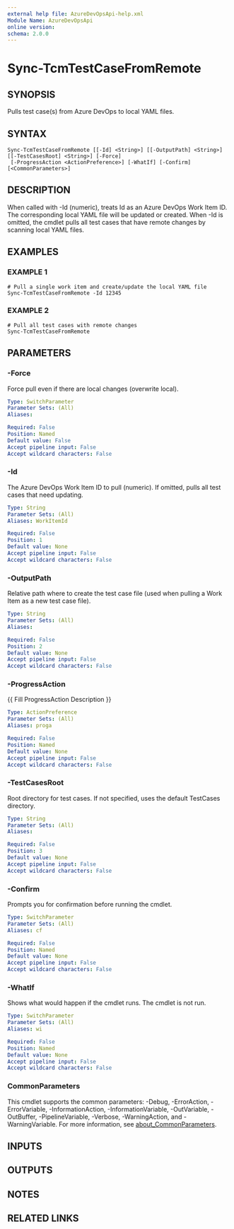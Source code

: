 ```yaml
---
external help file: AzureDevOpsApi-help.xml
Module Name: AzureDevOpsApi
online version:
schema: 2.0.0
---
```


# Sync-TcmTestCaseFromRemote

## SYNOPSIS
Pulls test case(s) from Azure DevOps to local YAML files.

## SYNTAX

```
Sync-TcmTestCaseFromRemote [[-Id] <String>] [[-OutputPath] <String>] [[-TestCasesRoot] <String>] [-Force]
 [-ProgressAction <ActionPreference>] [-WhatIf] [-Confirm] [<CommonParameters>]
```

## DESCRIPTION
When called with -Id (numeric), treats Id as an Azure DevOps Work Item ID.
The corresponding local YAML file will be updated or created.
When -Id is omitted, the
cmdlet pulls all test cases that have remote changes by scanning local YAML files.

## EXAMPLES

### EXAMPLE 1
```
# Pull a single work item and create/update the local YAML file
Sync-TcmTestCaseFromRemote -Id 12345
```

### EXAMPLE 2
```
# Pull all test cases with remote changes
Sync-TcmTestCaseFromRemote
```

## PARAMETERS

### -Force
Force pull even if there are local changes (overwrite local).

```yaml
Type: SwitchParameter
Parameter Sets: (All)
Aliases:

Required: False
Position: Named
Default value: False
Accept pipeline input: False
Accept wildcard characters: False
```

### -Id
The Azure DevOps Work Item ID to pull (numeric).
If omitted, pulls all
test cases that need updating.

```yaml
Type: String
Parameter Sets: (All)
Aliases: WorkItemId

Required: False
Position: 1
Default value: None
Accept pipeline input: False
Accept wildcard characters: False
```

### -OutputPath
Relative path where to create the test case file (used when pulling a
Work Item as a new test case file).

```yaml
Type: String
Parameter Sets: (All)
Aliases:

Required: False
Position: 2
Default value: None
Accept pipeline input: False
Accept wildcard characters: False
```

### -ProgressAction
{{ Fill ProgressAction Description }}

```yaml
Type: ActionPreference
Parameter Sets: (All)
Aliases: proga

Required: False
Position: Named
Default value: None
Accept pipeline input: False
Accept wildcard characters: False
```

### -TestCasesRoot
Root directory for test cases.
If not specified, uses the default TestCases directory.

```yaml
Type: String
Parameter Sets: (All)
Aliases:

Required: False
Position: 3
Default value: None
Accept pipeline input: False
Accept wildcard characters: False
```

### -Confirm
Prompts you for confirmation before running the cmdlet.

```yaml
Type: SwitchParameter
Parameter Sets: (All)
Aliases: cf

Required: False
Position: Named
Default value: None
Accept pipeline input: False
Accept wildcard characters: False
```

### -WhatIf
Shows what would happen if the cmdlet runs.
The cmdlet is not run.

```yaml
Type: SwitchParameter
Parameter Sets: (All)
Aliases: wi

Required: False
Position: Named
Default value: None
Accept pipeline input: False
Accept wildcard characters: False
```

### CommonParameters
This cmdlet supports the common parameters: -Debug, -ErrorAction, -ErrorVariable, -InformationAction, -InformationVariable, -OutVariable, -OutBuffer, -PipelineVariable, -Verbose, -WarningAction, and -WarningVariable. For more information, see [about_CommonParameters](http://go.microsoft.com/fwlink/?LinkID=113216).

## INPUTS

## OUTPUTS

## NOTES

## RELATED LINKS
